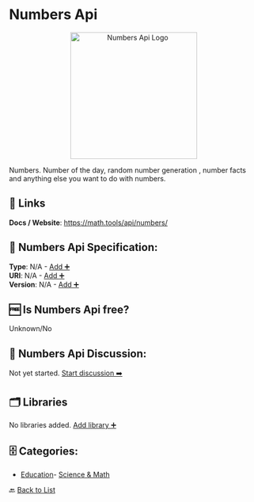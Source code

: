 # Numbers Api
<p align="center">
    <img width="256" src="https://raw.githubusercontent.com/apis-list/apis-list/main/apis/numbers-api/logo_256x256.png" alt="Numbers Api Logo"/>
</p>
Numbers. Number of the day, random number generation , number facts and anything else you want to do with numbers.

##  🔗 Links
**Docs / Website**: https://math.tools/api/numbers/

## 🧬 Numbers Api Specification:
**Type**: N/A - [Add ➕](https://github.com/apis-list/apis-list/edit/main/apis/numbers-api/numbers-api.yaml)  
**URI**: N/A - [Add ➕](https://github.com/apis-list/apis-list/edit/main/apis/numbers-api/numbers-api.yaml)  
**Version**: N/A - [Add ➕](https://github.com/apis-list/apis-list/edit/main/apis/numbers-api/numbers-api.yaml)

## 🆓 Is Numbers Api free?
 Unknown/No 

## 💬 Numbers Api Discussion:
Not yet started. [Start discussion ➡️](https://github.com/apis-list/apis-list/discussions/new)

## 🗂️ Libraries

No libraries added. [Add library ➕](https://github.com/apis-list/apis-list/edit/main/apis/numbers-api/numbers-api.yaml)    


## 🗄️ Categories:
- [Education](https://github.com/apis-list/apis-list#education-)- [Science & Math](https://github.com/apis-list/apis-list#science--math-)

🔙  [Back to List](https://github.com/apis-list/apis-list)
